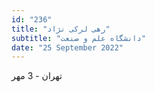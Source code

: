 ```yaml
---
id: "236"
title: "رهی لرکی‌ نژاد"
subtitle: "دانشگاه علم و صنعت"
date: "25 September 2022"
---
```


تهران - 3 مهر 
